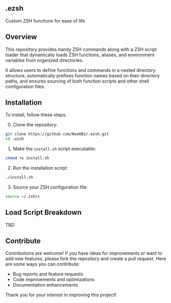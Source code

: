## .ezsh
Custom ZSH functions for ease of life

## Overview
This repository provides handy ZSH commands along with a ZSH script loader that dynamically loads ZSH functions, aliases, and environment variables from organized directories. 

It allows users to define functions and commands in a nested directory structure, automatically prefixes function names based on their directory paths, and ensures sourcing of both function scripts and other shell configuration files.

## Installation
To install, follow these steps:

0. Clone the repository:
```bash
git clone https://github.com/NeoHBz/.ezsh.git
cd .ezsh
```

1. Make the `install.sh` script executable:
```bash
chmod +x install.sh
```

2. Run the installation script:
```bash
./install.sh
```

3. Source your ZSH configuration file:
```bash
source ~/.zshrc
```

## Load Script Breakdown
TBD

## Contribute

Contributions are welcome! If you have ideas for improvements or want to add new features, please fork the repository and create a pull request. Here are some ways you can contribute:

- Bug reports and feature requests
- Code improvements and optimizations
- Documentation enhancements

Thank you for your interest in improving this project!